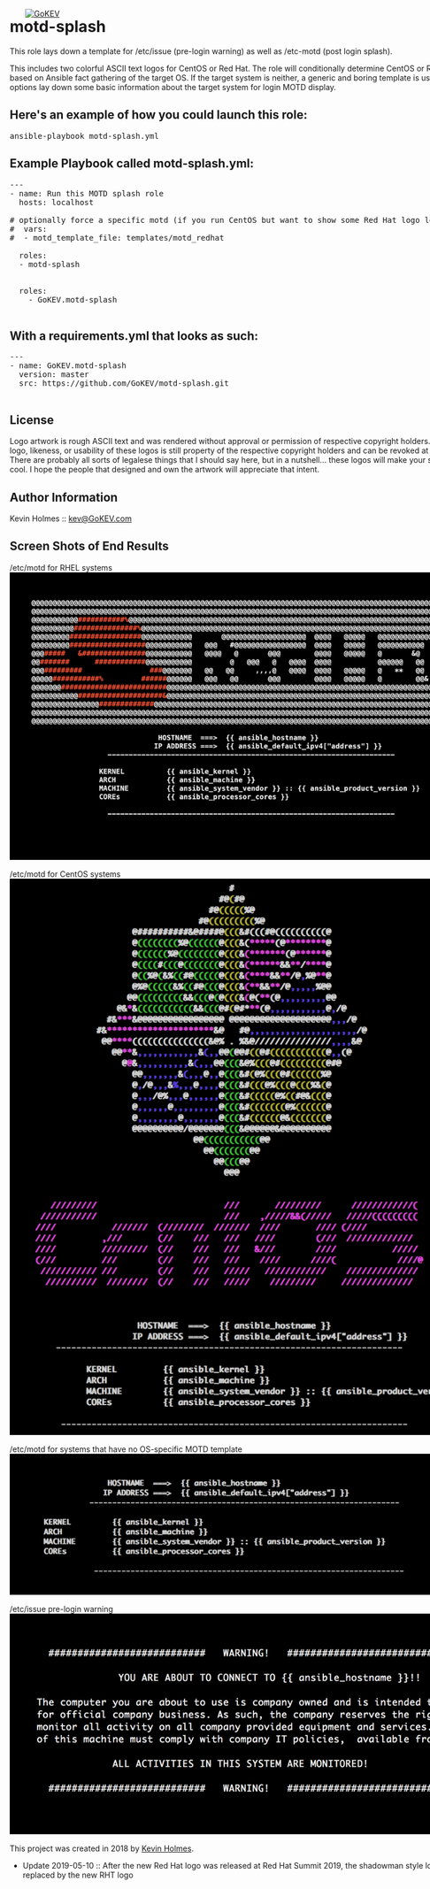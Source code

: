 [![GoKEV](http://GoKEV.com/GoKEV200.png)](http://GoKEV.com/)

<div style="position: absolute; top: 40px; left: 200px;">

# motd-splash

This role lays down a template for /etc/issue (pre-login warning) as well as /etc-motd (post login splash).

This includes two colorful ASCII text logos for CentOS or Red Hat. The role will conditionally determine CentOS or RHEL logo, based on Ansible fact gathering of the target OS. If the target system is neither, a generic and boring template is used. All template options lay down some basic information about the target system for login MOTD display.


## Here's an example of how you could launch this role:
<pre>
ansible-playbook motd-splash.yml
</pre>

## Example Playbook called motd-splash.yml:

<pre>
---
- name: Run this MOTD splash role
  hosts: localhost

# optionally force a specific motd (if you run CentOS but want to show some Red Hat logo love instead!)
#  vars:
#  - motd_template_file: templates/motd_redhat

  roles:
  - motd-splash


  roles:
    - GoKEV.motd-splash

</pre>

## With a requirements.yml that looks as such:

<pre>
---
- name: GoKEV.motd-splash
  version: master
  src: https://github.com/GoKEV/motd-splash.git

</pre>

License
-------

Logo artwork is rough ASCII text and was rendered without approval or permission of respective copyright holders.  The original logo, likeness, or usability of these logos is still property of the respective copyright holders and can be revoked at their discretion.  There are probably all sorts of legalese things that I should say here, but in a nutshell... these logos will make your system look cool.  I hope the people that designed and own the artwork will appreciate that intent.



Author Information
------------------

Kevin Holmes :: kev@GoKEV.com



Screen Shots of End Results
------------------

/etc/motd for RHEL systems
![motd_rhel](files/motd_redhat.png?raw=true "/etc/motd_redhat")

/etc/motd for CentOS systems
![motd_centos](files/motd_centos.png?raw=true "/etc/motd_centos")

/etc/motd for systems that have no OS-specific MOTD template
![motd_generic](files/motd_generic.png?raw=true "/etc/motd_generic")

/etc/issue pre-login warning
![issue](files/issue.png?raw=true "/etc/issue")


This project was created in 2018 by [Kevin Holmes](http://GoKEV.com/).

- Update 2019-05-10 :: After the new Red Hat logo was released at Red Hat Summit 2019, the shadowman style logo was replaced by the new RHT logo

